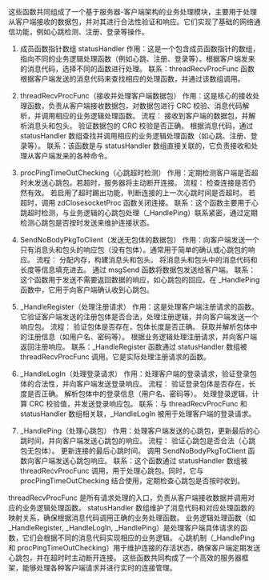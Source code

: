 这些函数共同组成了一个基于服务器-客户端架构的业务处理模块，主要用于处理从客户端接收的数据包，并对其进行合法性验证和响应。它们实现了基础的网络通信功能，例如心跳检测、注册、登录等操作。

1. 成员函数指针数组 statusHandler
作用：这是一个包含成员函数指针的数组，指向不同的业务逻辑处理函数（例如心跳、注册、登录等）。根据客户端发来的消息代码，选择不同的函数进行处理。
联系：threadRecvProcFunc 函数根据客户端发送的消息代码来查找相应的处理函数，并通过该数组调用。

2. threadRecvProcFunc（接收并处理客户端数据包）
作用：这是核心的接收处理函数，负责从客户端接收数据包，对数据包进行 CRC 校验、消息代码解析，并调用相应的业务逻辑处理函数。
流程：
接收到客户端的数据包，并解析消息头和包头。
验证数据包的 CRC 校验是否正确。
根据消息代码，通过 statusHandler 数组查找并调用相应的业务逻辑处理函数（如心跳、注册、登录等）。
联系：该函数是与 statusHandler 数组直接关联的，它负责接收和处理从客户端发来的各种命令。

3. procPingTimeOutChecking（心跳超时检测）
作用：定期检测客户端是否超时未发送心跳包。若超时，服务器将主动断开连接。
流程：
检查连接是否仍然有效。
若启用了超时踢出功能，判断连接的上一次心跳时间是否超时。
若超时，调用 zdClosesocketProc 函数关闭连接。
联系：这个函数主要用于心跳超时检测，与业务逻辑的心跳包处理（_HandlePing）联系紧密，通过定期检测心跳包是否按时发送来维护连接状态。

4. SendNoBodyPkgToClient（发送无包体的数据包）
作用：向客户端发送一个只有消息头和包头的响应包（没有包体）。通常用于简单的确认或心跳包的响应。
流程：
分配内存，构建消息头和包头。
将消息头和包头中的消息代码和长度等信息填充进去。
通过 msgSend 函数将数据包发送给客户端。
联系：这个函数用于发送不需要返回数据的响应，如心跳包的回应。在 _HandlePing 函数中，它用于向客户端确认收到心跳包。

5. _HandleRegister（处理注册请求）
作用：这是处理客户端注册请求的函数。它验证客户端发送的注册包体是否合法，处理注册逻辑，并向客户端发送一个响应包。
流程：
验证包体是否存在，包体长度是否正确。
获取并解析包体中的注册信息（如用户名、密码等）。
根据业务逻辑处理注册请求，并向客户端返回注册响应。
联系：_HandleRegister 函数通过 statusHandler 数组被 threadRecvProcFunc 调用。它是实际处理注册请求的函数。
6. _HandleLogIn（处理登录请求）
作用：处理客户端的登录请求，验证登录包体的合法性，并向客户端发送登录响应。
流程：
验证登录包体是否存在，长度是否正确。
解析包体中的登录信息（用户名、密码等）。
处理登录逻辑，计算 CRC 校验值，并发送登录响应包。
联系：与 threadRecvProcFunc 和 statusHandler 数组相关联，_HandleLogIn 被用于处理客户端的登录请求。

7. _HandlePing（处理心跳包）
作用：处理客户端发送的心跳包，更新最后的心跳时间，并向客户端发送心跳包的响应。
流程：
验证心跳包是否合法（心跳包无包体）。
更新连接的最后心跳时间。
调用 SendNoBodyPkgToClient 函数向客户端发送心跳包响应。
联系：这个函数通过 statusHandler 数组被 threadRecvProcFunc 调用，用于处理心跳包。同时，它与 procPingTimeOutChecking 结合使用，定期检查心跳包是否按时收到。



threadRecvProcFunc 是所有请求处理的入口，负责从客户端接收数据并调用对应的业务逻辑处理函数。
statusHandler 数组维护了消息代码和对应处理函数的映射关系，确保根据消息代码调用正确的业务处理函数。
业务逻辑处理函数（如 _HandleRegister, _HandleLogIn, _HandlePing）是处理客户端具体请求的函数，它们会根据不同的消息代码实现相应的业务逻辑。
心跳机制（_HandlePing 和 procPingTimeOutChecking）用于维护连接的存活状态，确保客户端定期发送心跳包，并在超时时主动断开连接。
这些函数共同构成了一个高效的服务器框架，能够处理各种客户端请求并进行实时的连接管理。